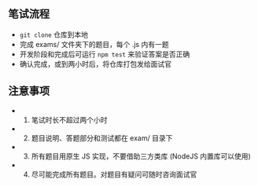 ## 笔试流程

- `git clone` 仓库到本地
- 完成 exams/ 文件夹下的题目，每个 .js 内有一题
- 开发阶段和完成后可运行 `npm test` 来验证答案是否正确
- 确认完成，或到两小时后，将仓库打包发给面试官

## 注意事项

- 1. 笔试时长不超过两个小时
- 2. 题目说明、答题部分和测试都在 exam/ 目录下
- 3. 所有题目用原生 JS 实现，不要借助三方类库 (NodeJS 内置库可以使用)
- 4. 尽可能完成所有题目。对题目有疑问可随时咨询面试官